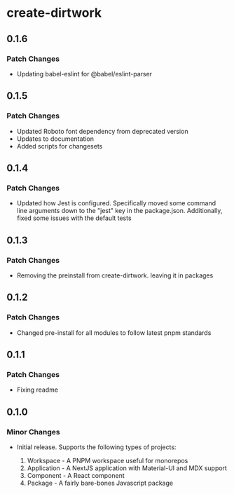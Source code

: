 # create-dirtwork

## 0.1.6

### Patch Changes

- Updating babel-eslint for @babel/eslint-parser

## 0.1.5

### Patch Changes

- Updated Roboto font dependency from deprecated version
- Updates to documentation
- Added scripts for changesets

## 0.1.4

### Patch Changes

- Updated how Jest is configured. Specifically moved some command line arguments down to the "jest" key in the package.json. Additionally, fixed some issues with the default tests

## 0.1.3

### Patch Changes

- Removing the preinstall from create-dirtwork. leaving it in packages

## 0.1.2

### Patch Changes

- Changed pre-install for all modules to follow latest pnpm standards

## 0.1.1

### Patch Changes

- Fixing readme

## 0.1.0

### Minor Changes

- Initial release. Supports the following types of projects:

  1. Workspace - A PNPM workspace useful for monorepos
  1. Application - A NextJS application with Material-UI and MDX support
  1. Component - A React component
  1. Package - A fairly bare-bones Javascript package
